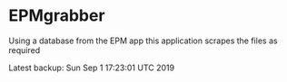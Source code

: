 # EPMgrabber
Using a database from the EPM app this application scrapes the files as required


Latest backup: Sun Sep 1 17:23:01 UTC 2019
